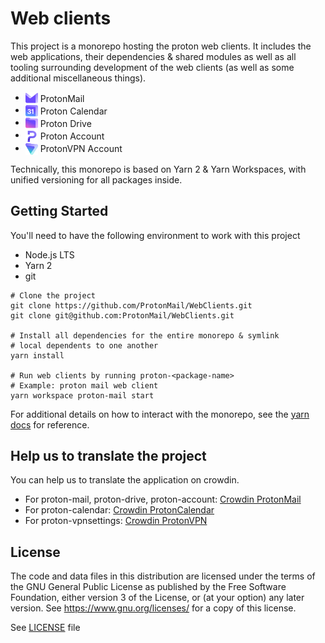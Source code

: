 # Web clients

This project is a monorepo hosting the proton web clients. It includes the web applications, their dependencies & shared modules as well as all tooling surrounding development of the web clients (as well as some additional miscellaneous things).

-   <img src="./applications/mail/src/assets/favicon-mail-32.svg" style="vertical-align: middle" height="20" width="20" /> <span style="vertical-align: middle; display: inline-block">ProtonMail</span>
-   <img src="./applications/calendar/src/assets/favicon-calendar-static-32.svg" style="vertical-align: middle" height="20" width="20" /> <span style="vertical-align: middle; display: inline-block">Proton Calendar</span>
-   <img src="./applications/drive/src/assets/favicon-drive-32.svg" style="vertical-align: middle" height="20" width="20" /> <span style="vertical-align: middle; display: inline-block">Proton Drive</span>
-   <img src="./applications/account/src/assets/favicon-proton-32.svg" style="vertical-align: middle" height="20" width="20" /> <span style="vertical-align: middle; display: inline-block">Proton Account</span>
-   <img src="./applications/vpn-settings/src/assets/favicon-vpn-32.svg" style="vertical-align: middle" height="20" width="20" /> <span style="vertical-align: middle; display: inline-block">ProtonVPN Account</span>

Technically, this monorepo is based on Yarn 2 & Yarn Workspaces, with unified versioning for all packages inside.

## Getting Started

You'll need to have the following environment to work with this project

-   Node.js LTS
-   Yarn 2
-   git

```shell
# Clone the project
git clone https://github.com/ProtonMail/WebClients.git
git clone git@github.com:ProtonMail/WebClients.git

# Install all dependencies for the entire monorepo & symlink
# local dependents to one another
yarn install

# Run web clients by running proton-<package-name>
# Example: proton mail web client
yarn workspace proton-mail start
```

For additional details on how to interact with the monorepo, see the [yarn docs](https://yarnpkg.com/) for reference.

## Help us to translate the project

You can help us to translate the application on crowdin.

-   For proton-mail, proton-drive, proton-account: [Crowdin ProtonMail](https://crowdin.com/project/protonmail)
-   For proton-calendar: [Crowdin ProtonCalendar](https://crowdin.com/project/proton-test-3)
-   For proton-vpnsettings: [Crowdin ProtonVPN](https://crowdin.com/project/protonvpn)

## License

The code and data files in this distribution are licensed under the terms of the GNU General Public License as published by the Free Software Foundation, either version 3 of the License, or (at your option) any later version. See https://www.gnu.org/licenses/ for a copy of this license.

See [LICENSE](LICENSE) file
